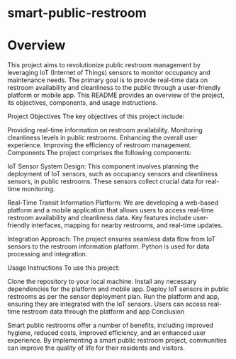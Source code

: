 # smart-public-restroom
# Overview
This project aims to revolutionize public restroom management by leveraging IoT (Internet of Things) sensors to monitor occupancy and maintenance needs. The primary goal is to provide real-time data on restroom availability and cleanliness to the public through a user-friendly platform or mobile app. This README provides an overview of the project, its objectives, components, and usage instructions.

Project Objectives
The key objectives of this project include:

Providing real-time information on restroom availability.
Monitoring cleanliness levels in public restrooms.
Enhancing the overall user experience.
Improving the efficiency of restroom management.
Components
The project comprises the following components:

IoT Sensor System Design: This component involves planning the deployment of IoT sensors, such as occupancy sensors and cleanliness sensors, in public restrooms. These sensors collect crucial data for real-time monitoring.

Real-Time Transit Information Platform: We are developing a web-based platform and a mobile application that allows users to access real-time restroom availability and cleanliness data. Key features include user-friendly interfaces, mapping for nearby restrooms, and real-time updates.

Integration Approach: The project ensures seamless data flow from IoT sensors to the restroom information platform. Python is used for data processing and integration.

Usage Instructions
To use this project:

Clone the repository to your local machine.
Install any necessary dependencies for the platform and mobile app.
Deploy IoT sensors in public restrooms as per the sensor deployment plan.
Run the platform and app, ensuring they are integrated with the IoT sensors.
Users can access real-time restroom data through the platform and app
Conclusion

Smart public restrooms offer a number of benefits, including improved hygiene, reduced costs, improved efficiency, and an enhanced user experience. By implementing a smart public restroom project, communities can improve the quality of life for their residents and visitors.
